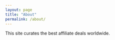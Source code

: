 ```yaml
---
layout: page
title: "About"
permalink: /about/
---
```


This site curates the best affiliate deals worldwide.